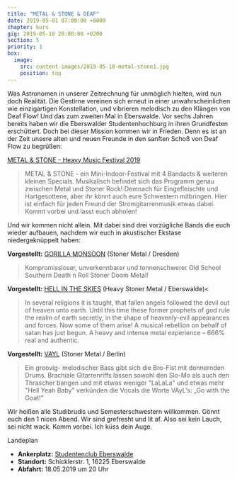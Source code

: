 ```yaml
---
title: "METAL & STONE & DEAF"
date: 2019-05-01 07:00:00 +0000
chapter: kurs
gig: 2019-05-18 20:00:00 +0200
section: 5
priority: 1
box:
  image:
    src: content-images/2019-05-18-metal-stone1.jpg
    position: top
---
```


Was Astronomen in unserer Zeitrechnung für unmöglich hielten, wird nun doch Realität.
Die Gestirne vereinen sich erneut in einer unwahrscheinlichen wie einzigartigen Konstellation, und vibrieren melodisch zu den Klängen von Deaf Flow!
Und das zum zweiten Mal in Eberswalde.
Vor sechs Jahren bereits haben wir die Eberswalder Studentenhochburg in ihren Grundfesten erschüttert.
Doch bei dieser Mission kommen wir in Frieden.
Denn es ist an der Zeit unsere alten und neuen Freunde in den sanften Schoß von Deaf Flow zu begrüßen:

[METAL & STONE - Heavy Music Festival 2019](https://www.facebook.com/events/378452676325840)
> METAL & STONE - ein Mini-Indoor-Festival mit 4 Bandacts & weiteren kleinen Specials.
Musikalisch befindet sich das Programm genau zwischen Metal und Stoner Rock!
Demnach für Eingefleischte und Hartgesottene, aber ihr könnt auch eure Schwestern mitbringen.
Hier ist einfach für jeden Freund der Stromgitarrenmusik etwas dabei.
Kommt vorbei und lasst euch abholen!

Und wir kommen nicht allein.
Mit dabei sind drei vorzügliche Bands die euch wieder aufbauen, nachdem wir euch in akustischer Ekstase niedergeknüppelt haben:

**Vorgestellt:** [GORILLA MONSOON](https://www.facebook.com/gorillamonsoonhellrockinc) (Stoner Metal / Dresden)
> Kompromissloser, unverkennbarer und tonnenschwerer Old School Southern Death n Roll Stoner Doom Metal!

**Vorgestellt:** [HELL IN THE SKIES](https://www.facebook.com/hellintheskies/) (Heavy Stoner Metal / Eberswalde)<
> In several religions it is taught, that fallen angels followed the devil out of heaven unto earth. Until this time these former prophets of god rule the realm of earth secretly, in the shape of heavenly-evil appearances and forces. Now some of them arise! A musical rebellion on behalf of satan has just begun. A heavy and intense metal experience – 666% real and authentic.

**Vorgestellt:** [VAYL](https://www.facebook.com/vaylrock) (Stoner Metal / Berlin)
> Ein groovig- melodischer Bass gibt sich die Bro-Fist mit donnernden Drums.
Brachiale Gitarrenriffs lassen sowohl den Slo-Mo als auch den Thrascher bangen
und mit etwas weniger "LaLaLa" und etwas mehr "Hell Yeah Baby"
verkünden die Vocals die Worte VAyL's:
„Go with the Goat!“

Wir heißen alle Studibrudis und Semesterschwestern willkommen.
Gönnt euch den 1 nicen Abend.
Wir sind grefresht und lit af.
Also sei kein Lauch, sei nicht wack.
Komm vorbei.
Ich küss dein Auge.

Landeplan
* **Ankerplatz:** [Studentenclub Eberswalde](https://www.facebook.com/studentenclub.ew/)
* **Standort:** Schicklerstr. 1, 16225 Eberswalde
* **Abfahrt:** 18.05.2019 um 20 Uhr
